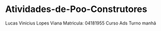 # Atividades-de-Poo-Construtores
Lucas Vinicius Lopes Viana
Matricula: 04181955
Curso Ads
Turno manhã

